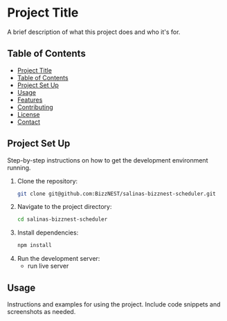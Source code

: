 # Project Title

A brief description of what this project does and who it's for.

## Table of Contents

- [Project Title](#project-title)
- [Table of Contents](#table-of-contents)
- [Project Set Up](#project-set-up)
- [Usage](#usage)
- [Features](#features)
- [Contributing](#contributing)
- [License](#license)
- [Contact](#contact)

## Project Set Up 

Step-by-step instructions on how to get the development environment running.

1. Clone the repository:
    ```sh
    git clone git@github.com:BizzNEST/salinas-bizznest-scheduler.git
    ```
2. Navigate to the project directory:
    ```sh
    cd salinas-bizznest-scheduler
    ```
3. Install dependencies:
    ```sh
    npm install
    ```
4. Run the development server:
   - run live server

## Usage

Instructions and examples for using the project. Include code snippets and screenshots as needed.

